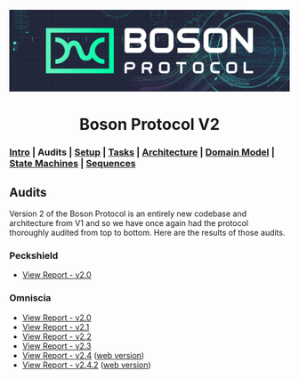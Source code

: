 [![banner](images/banner.png)](https://bosonprotocol.io)

<h1 align="center">Boson Protocol V2</h1>

### [Intro](../README.md) | Audits | [Setup](setup.md) | [Tasks](tasks.md) | [Architecture](architecture.md) | [Domain Model](domain.md) | [State Machines](state-machines.md) | [Sequences](sequences.md)

## Audits
Version 2 of the Boson Protocol is an entirely new codebase and architecture from V1 and so we have once again had the protocol thoroughly audited from top to bottom. Here are the results of those audits.

### Peckshield
* [View Report - v2.0](audits/PeckShield-Audit-Report-Boson-v2.0.pdf)

### Omniscia
* [View Report - v2.0](audits/Omniscia-Audit-Report-v2.0.pdf)
* [View Report - v2.1](audits/Omniscia_Audit_Report_Boson_Protocol_V2.1.pdf)
* [View Report - v2.2](audits/Omniscia_Audit_Report_Boson_Protocol_V2.2.pdf)
* [View Report - v2.3](audits/Omniscia_Audit_Report_Boson_Protocol_v2.3.pdf)
* [View Report - v2.4](audits/Omniscia_Audit_Report_Boson_Protocol_V2.4.pdf) ([web version](https://omniscia.io/reports/boson-protocol-version-2.3-64c3b2cf1570d80014096fc3/))
* [View Report - v2.4.2](audits/Omniscia_Audit_Report_Boson_Protocol_V2.4.2.pdf) ([web version](https://omniscia.io/reports/boson-protocol-v2.4.2-update-security-audit-680a42d97f648b0018ef30a3/))